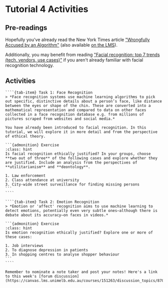 # Tutorial 4 Activities


## Pre-readings
Hopefully you've already read the New York Times article ["Wrongfully Accused by an Algorithm"](https://www.nytimes.com/2020/06/24/technology/facial-recognition-arrest.html) (also available [on the LMS](https://canvas.lms.unimelb.edu.au/courses/151263/files/14104443)).

Additionally, you may benefit from reading ["Facial recognition: top 7 trends (tech, vendors, use cases)"](https://www.thalesgroup.com/en/markets/digital-identity-and-security/government/biometrics/facial-recognition) if you aren't already familiar with facial recognition technology.

## Activities

`````{tab-set}
````{tab-item} Task 1: Face Recognition
> *Face recognition systems use machine learning algorithms to pick out specific, distinctive details about a person’s face, like distance between the eyes or shape of the chin. These are converted into a mathematical representation and compared to data on other faces collected in a face recognition database e.g. from millions of pictures scraped from websites and social media.*

You have already been introduced to facial recognition. In this tutorial, we will explore it in more detail and from the perspective of ethical theory.

```{admonition} Exercise
:class: hint
Is facial recognition ethically justified? In your groups, choose **two out of three** of the following cases and explore whether they are justified. Include an analysis from the perspectives of **utilitarianism** and **deontology**.

1. Law enforcement
2. Class attendance at university
3. City-wide street surveillance for finding missing persons
```
````

````{tab-item} Task 2: Emotion Recognition
> *Emotion or 'affect' recognition aims to use machine learning to detect emotions, potentially even very subtle ones—although there is debate about its accuracy—on faces in videos.*

```{admonition} Exercise
:class: hint
Is emotion recognition ethically justified? Explore one or more of these cases:

1. Job interviews
2. To diagnose depression in patients
3. In shopping centres to analyse shopper behaviour
```
````
`````

```{note}
Remember to nominate a note taker and post your notes! Here's a link to this week's [forum discussion](https://canvas.lms.unimelb.edu.au/courses/151263/discussion_topics/870507).
```

